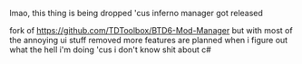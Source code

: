 lmao, this thing is being dropped 'cus inferno manager got released

fork of https://github.com/TDToolbox/BTD6-Mod-Manager but with most of the annoying ui stuff removed
more features are planned when i figure out what the hell i'm doing 'cus i don't know shit about c#
